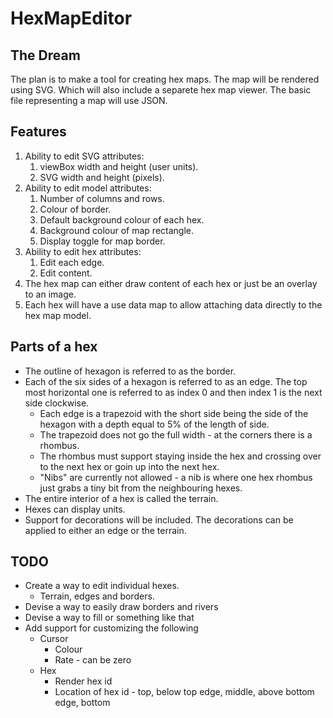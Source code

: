 # HexMapEditor
## The Dream
The plan is to make a tool for creating hex maps.  The map will be rendered using SVG.  Which will also include a separete hex map viewer.  The basic file representing a map will use JSON.
## Features
1. Ability to edit SVG attributes:
   1. viewBox width and height (user units).
   1. SVG width and height (pixels).
1. Ability to edit model attributes:
   1. Number of columns and rows.
   1. Colour of border.
   1. Default background colour of each hex.
   1. Background colour of map rectangle.
   1. Display toggle for map border.
1. Ability to edit hex attributes:
   1. Edit each edge.
   1. Edit content.
1. The hex map can either draw content of each hex or just be an overlay to an image.
1. Each hex will have a use data map to allow attaching data directly to the hex map model.
## Parts of a hex
+ The outline of hexagon is referred to as the border.
+ Each of the six sides of a hexagon is referred to as an edge.  The top most horizontal one is referred to as index 0 and then index 1 is the next side clockwise.
  + Each edge is a trapezoid with the short side being the side of the hexagon with a depth equal to 5% of the length of side.
  + The trapezoid does not go the full width - at the corners there is a rhombus.
  + The rhombus must support staying inside the hex and crossing over to the next hex or goin up into the next hex.
  + "Nibs" are currently not allowed - a nib is where one hex rhombus just grabs a tiny bit from the neighbouring hexes.
+ The entire interior of a hex is called the terrain.
+ Hexes can display units.
+ Support for decorations will be included.  The decorations can be applied to either an edge or the terrain.
## TODO
+ Create a way to edit individual hexes.
  + Terrain, edges and borders.
+ Devise a way to easily draw borders and rivers
+ Devise a way to fill or something like that
+ Add support for customizing the following
  + Cursor
    + Colour
    + Rate - can be zero
  + Hex
    + Render hex id
    + Location of hex id - top, below top edge, middle, above bottom edge, bottom